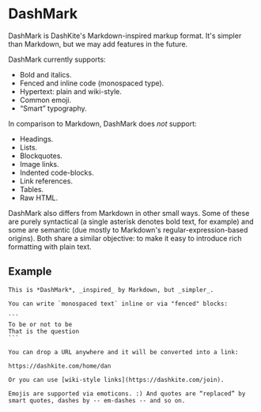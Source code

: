 # DashMark

DashMark is DashKite's Markdown-inspired markup format. It's simpler than Markdown, but we may add features in the future.

DashMark currently supports:

- Bold and italics.
- Fenced and inline code (monospaced type).
- Hypertext: plain and wiki-style.
- Common emoji.
- “Smart” typography.

In comparison to Markdown, DashMark does _not_ support:

- Headings.
- Lists.
- Blockquotes.
- Image links.
- Indented code-blocks.
- Link references.
- Tables.
- Raw HTML.

DashMark also differs from Markdown in other small ways. Some of these are purely syntactical (a single asterisk denotes bold text, for example) and some are semantic (due mostly to Markdown's regular-expression-based origins). Both share a similar objective: to make it easy to introduce rich formatting with plain text.

## Example

```
This is *DashMark*, _inspired_ by Markdown, but _simpler_.

You can write `monospaced text` inline or via "fenced" blocks:

​```
To be or not to be
That is the question
​```

You can drop a URL anywhere and it will be converted into a link:

https://dashkite.com/home/dan

Or you can use [wiki-style links](https://dashkite.com/join).

Emojis are supported via emoticons. :) And quotes are “replaced” by smart quotes, dashes by -- em-dashes -- and so on.
```

